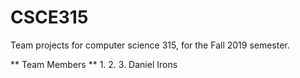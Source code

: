 # CSCE315
Team projects for computer science 315, for the Fall 2019 semester.

** Team Members **
1.
2.
3. Daniel Irons
